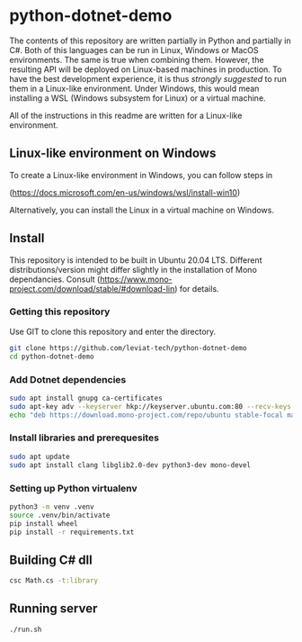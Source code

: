 # python-dotnet-demo

The contents of this repository are written partially in Python and partially in C#. 
Both of this languages can be run in Linux, Windows or MacOS environments. The same is 
true when combining them. However, the resulting API will be deployed on Linux-based 
machines in production. To have the best development experience, it is thus *strongly 
suggested* to run them in a Linux-like environment. Under Windows, this would mean 
installing a WSL (Windows subsystem for Linux) or a virtual machine. 

All of the instructions in this readme are written for a Linux-like environment.

## Linux-like environment on Windows

To create a Linux-like environment in Windows, you can follow steps in 

(https://docs.microsoft.com/en-us/windows/wsl/install-win10)

Alternatively, you can install the Linux in a virtual machine on Windows.

## Install

This repository is intended to be built in Ubuntu 20.04 LTS. Different distributions/version might
differ slightly in the installation of Mono dependancies. Consult 
(https://www.mono-project.com/download/stable/#download-lin) for details.

### Getting this repository

Use GIT to clone this repository and enter the directory.

```bash
git clone https://github.com/leviat-tech/python-dotnet-demo
cd python-dotnet-demo
```

### Add Dotnet dependencies

```bash
sudo apt install gnupg ca-certificates
sudo apt-key adv --keyserver hkp://keyserver.ubuntu.com:80 --recv-keys 3FA7E0328081BFF6A14DA29AA6A19B38D3D831EF
echo "deb https://download.mono-project.com/repo/ubuntu stable-focal main" | sudo tee /etc/apt/sources.list.d/mono-official-stable.list
```

### Install libraries and prerequesites

```bash
sudo apt update
sudo apt install clang libglib2.0-dev python3-dev mono-devel
```

### Setting up Python virtualenv

```bash
python3 -m venv .venv
source .venv/bin/activate
pip install wheel
pip install -r requirements.txt
```

## Building C# dll

```bash
csc Math.cs -t:library
```

## Running server

```bash
./run.sh
```
